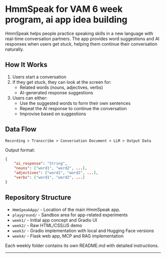 # HmmSpeak for VAM 6 week program, ai app idea building

HmmSpeak helps people practice speaking skills in a new language with real-time conversation partners. The app provides word suggestions and AI responses when users get stuck, helping them continue their conversation naturally.

## How It Works

1. Users start a conversation
2. If they get stuck, they can look at the screen for:
   - Related words (nouns, adjectives, verbs)
   - AI-generated response suggestions
3. Users can either:
   - Use the suggested words to form their own sentences
   - Repeat the AI response to continue the conversation
   - Improvise based on suggestions

## Data Flow

```
Recording > Transcribe > Conversation Document > LLM > Output Data
```

Output format:
```json
{
    "ai_response": "String",
    "nouns": ["word1", "word2", ...],
    "adjectives": ["word1", "word2", ...],
    "verbs": ["word1", "word2", ...]
}
```

## Repository Structure

- `HmmSpeakApp/` - Location of the main HmmSpeak app.
- `playground/` - Sandbox area for app-related experiments
- `week1/` - Initial app concept and Gradio UI
- `week2/` - Raw HTML/CSS/JS demo
- `week3/` - Gradio implementation with local and Hugging Face versions
- `week4/` - Flask web app, MCP and RAG implementation

Each weekly folder contains its own README.md with detailed instructions.

---